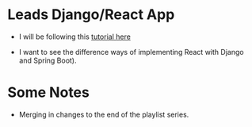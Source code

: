 # Leads Django/React App

- I will be following this [tutorial here](https://www.youtube.com/playlist?list=PLillGF-RfqbbRA-CIUxlxkUpbq0IFkX60)

- I want to see the difference ways of implementing React with Django and Spring Boot).

# Some Notes

- Merging in changes to the end of the playlist series.
